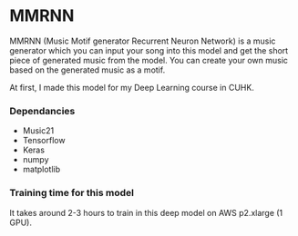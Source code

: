 # MMRNN
MMRNN (Music Motif generator Recurrent Neuron Network) is a music generator which you can input your song into this model
and get the short piece of generated music from the model. You can create your own music based on the generated music as a motif.

At first, I made this model for my Deep Learning course in CUHK.

### Dependancies
- Music21
- Tensorflow
- Keras
- numpy
- matplotlib

### Training time for this model
It takes around 2-3 hours to train in this deep model on AWS p2.xlarge (1 GPU).
